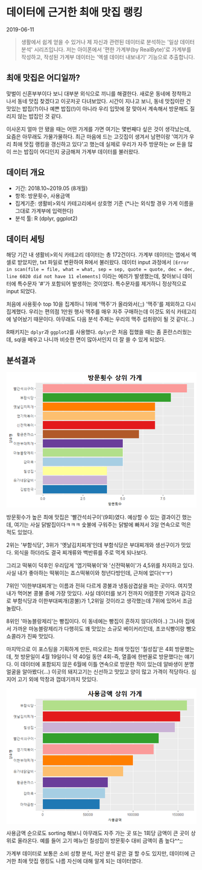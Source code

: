데이터에 근거한 최애 맛집 랭킹
================
2019-06-11

> 생활에서 쉽게 얻을 수 있거나 제 자신과 관련된 데이터로 분석하는 '일상 데이터 분석' 시리즈입니다.
> 저는 아이폰에서 '편한 가계부(by RealByte)'로 가계부를 작성하고,
> 작성된 가계부 데이터는 '엑셀 데이터 내보내기' 기능으로 추출합니다.

최애 맛집은 어디일까?
---------------------

맞벌이 신혼부부이다 보니 대부분 외식으로 끼니를 해결한다. 새로운 동네에 정착하고 나서 동네 맛집 찾겠다고 이곳저곳 다녀보았다. 시간이 지나고 보니, 동네 맛집이란 건 맛있는 밥집(?)이나 예쁜 밥집(!)이 아니라 우리 입맛에 잘 맞아서 계속해서 방문해도 질리지 않는 밥집인 것 같다.

이사온지 얼마 안 됐을 때는 어떤 가게를 가면 여기는 몇번째다 싶은 것이 생각났는데, 요즘은 아무래도 가물가물하다. 최근 마음에 드는 고깃집이 생겨서 남편이랑 '여기가 우리 최애 맛집 랭킹을 갱신하고 있다'고 했는데 실제로 우리가 자주 방문하는 or 돈을 많이 쓰는 밥집이 어디인지 궁금해져 가계부 데이터를 불러왔다.

데이터 개요
-----------

-   기간: 2018.10~2019.05 (8개월)
-   항목: 방문횟수, 사용금액
-   집계기준: 생활비&gt;외식 카테고리에서 상호명 기준 (\*나는 외식할 경우 가게 이름을 그대로 가계부에 입력한다)
-   분석 툴: R (dplyr, ggplot2)

데이터 세팅
-----------

해당 기간 내 생활비&gt;외식 카테고리 데이터는 총 172건이다. 가계부 데이터는 앱에서 엑셀로 받았지만, txt 파일로 변환하여 R에서 불러왔다. 데이터 input 과정에서 `[Error in scan(file = file, what = what, sep = sep, quote = quote, dec = dec, line 6020 did not have 11 elements]` 이라는 에러가 발생했는데, 찾아보니 데이터에 특수문자 '\#'가 포함되어 발생하는 것이었다. 특수문자를 제거하니 정상적으로 input 되었다.

처음에 사용횟수 top 10을 집계하니 1위에 '맥주'가 올라와서(;;) '맥주'를 제외하고 다시 집계했다. 우리는 편의점 1만원 행사 맥주를 매우 자주 구매하는데 이것도 외식 카테고리에 넣어놨기 때문이다. 아무래도 다음 분석 주제는 우리의 맥주 섭취량이 될 것 같다(...)

R패키지는 `dplyr`과 `ggplot2`를 사용했다. `dplyr`은 처음 접했을 때는 좀 혼란스러웠는데, sql을 배우고 나니까 비슷한 면이 많아서인지 더 잘 쓸 수 있게 되었다.

분석결과
--------

<img src="2019-06-11-restaurantRanking_files/figure-markdown_github/takeout-1.png" style="display: block; margin: auto;" />

방문횟수가 높은 최애 맛집은 '빨간석쇠구이'(9회)였다. 예상할 수 있는 결과이긴 했는데, 여기는 사실 닭발집이다ㅋㅋㅋ 숯불에 구워주는 닭발에 빠져서 3일 연속으로 먹은 적도 있었다.

2위는 '부함식당', 3위가 '옛날김치찌개'인데 부함식당은 부대찌개와 생선구이가 맛있다. 외식을 하더라도 결국 찌개류와 백반류를 주로 먹게 되나보다.

그리고 떡볶이 덕후인 우리답게 '엽기떡볶이'와 '신전떡볶이'가 4,5위를 차지하고 있다. 사실 내가 좋아하는 떡볶이는 죠스떡볶이와 청년다방인데, 근처에 없다(ㅜㅜ)

7위인 '이한부대찌개'는 이름과 전혀 다르게 콩불과 냉동삼겹살을 파는 곳이다. 여지껏 내가 먹어본 콩불 중에 가장 맛있다. 사실 데이터를 보기 전까지 어렴풋한 기억과 감각으로 부함식당과 이한부대찌개(콩불)가 1,2위일 것이라고 생각했는데 7위에 있어서 조금 놀랐다.

8위인 '마농블랑제리'는 빵집이다. 이 동네에는 빵집이 흔하지 않다(하아..) 그나마 집에서 가까운 마농블랑제리가 다행히도 꽤 맛있는 소규모 베이커리인데, 초코식빵이랑 뺑오쇼콜라가 진짜 맛있다.

마지막으로 이 포스팅을 기획하게 만든, 떠오르는 최애 맛집인 '칠성집'은 4회 방문했는데, 첫 방문일이 4월 19일이니 약 40일 동안 4회-즉, 열흘에 한번꼴로 방문했다는 얘기다. 이 데이터에 포함되지 않은 6월에 이틀 연속으로 방문한 적이 있는데 알바생이 분명 얼굴을 알아봤다(...) 이곳의 돼지고기는 신선하고 맛있고 양이 많고 가격이 적당하다. 심지어 고기 외에 막창과 껍데기까지 맛있다.

<img src="2019-06-11-restaurantRanking_files/figure-markdown_github/takeout2-1.png" style="display: block; margin: auto;" />

사용금액 순으로도 sorting 해보니 아무래도 자주 가는 곳 또는 1회당 금액이 큰 곳이 상위로 올라온다. 예를 들어 고기 메뉴인 칠성집이 방문횟수 대비 금액이 좀 높다^^;;

가계부 데이터로 보통은 소비 성향 분석, 자산 분석 같은 걸 할 수도 있지만, 데이터에 근거한 최애 맛집 랭킹도 나름 자신에 대해 알게 되는 데이터였다.
